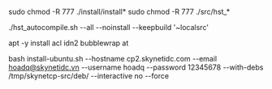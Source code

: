 sudo chmod -R 777 ./install/install*
sudo chmod -R 777 ./src/hst_*

./hst_autocompile.sh --all --noinstall --keepbuild '~localsrc'

apt -y install acl idn2 bubblewrap at

bash install-ubuntu.sh --hostname cp2.skynetidc.com --email hoadq@skynetidc.vn --username hoadq --password 12345678 --with-debs /tmp/skynetcp-src/deb/ --interactive no --force

